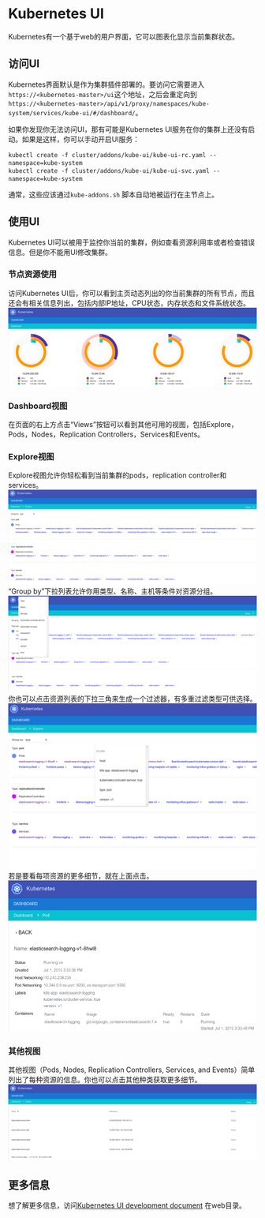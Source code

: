 # Kubernetes UI

Kubernetes有一个基于web的用户界面，它可以图表化显示当前集群状态。

## 访问UI

Kubernetes界面默认是作为集群插件部署的。要访问它需要进入`https://<kubernetes-master>/ui`这个地址，之后会重定向到`https://<kubernetes-master>/api/v1/proxy/namespaces/kube-system/services/kube-ui/#/dashboard/`。

如果你发现你无法访问UI，那有可能是Kubernetes UI服务在你的集群上还没有启动。如果是这样，你可以手动开启UI服务：
```
kubectl create -f cluster/addons/kube-ui/kube-ui-rc.yaml --namespace=kube-system
kubectl create -f cluster/addons/kube-ui/kube-ui-svc.yaml --namespace=kube-system

```
通常，这些应该通过`kube-addons.sh` 脚本自动地被运行在主节点上。

## 使用UI

Kubernetes UI可以被用于监控你当前的集群，例如查看资源利用率或者检查错误信息。但是你不能用UI修改集群。


### 节点资源使用

访问Kubernetes UI后，你可以看到主页动态列出的你当前集群的所有节点，而且还会有相关信息列出，包括内部IP地址，CPU状态，内存状态和文件系统状态。
![](k8s-ui-overview.png)


### Dashboard视图

在页面的右上方点击“Views”按钮可以看到其他可用的视图，包括Explore，Pods，Nodes，Replication Controllers，Services和Events。

### Explore视图

Explore视图允许你轻松看到当前集群的pods，replication controller和services。
![](k8s-ui-explore.png)
“Group by”下拉列表允许你用类型、名称、主机等条件对资源分组。
![](k8s-ui-explore-groupby.png)
你也可以点击资源列表的下拉三角来生成一个过滤器，有多重过滤类型可供选择。
![](k8s-ui-explore-filter.png)
若是要看每项资源的更多细节，就在上面点击。
![](k8s-ui-explore-poddetail.png)

### 其他视图

其他视图（Pods, Nodes, Replication Controllers, Services, and Events）简单列出了每种资源的信息。你也可以点击其他种类获取更多细节。
![](k8s-ui-nodes.png)

## 更多信息


想了解更多信息，访问[Kubernetes UI development document](http://releases.k8s.io/v1.0.6/www/README.md) 在web目录。

